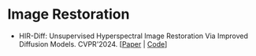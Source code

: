 # Image Restoration

- HIR-Diff: Unsupervised Hyperspectral Image Restoration Via Improved Diffusion Models. CVPR'2024. [[Paper](https://arxiv.org/abs/2402.15865) | [Code](https://github.com/LiPang/HIRDiff)]

